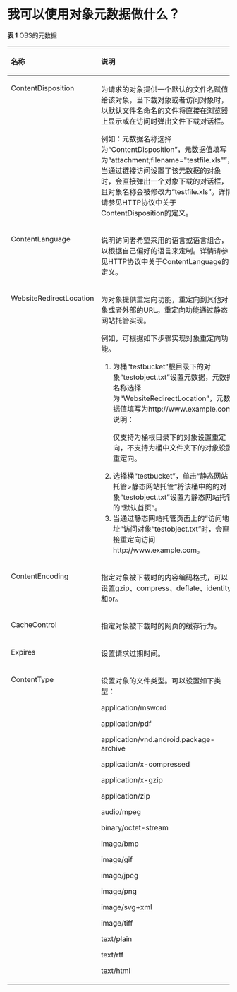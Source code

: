 # 我可以使用对象元数据做什么？<a name="obs_faq_0055"></a>

**表 1**  OBS的元数据

<a name="table72562444237"></a>
<table><thead align="left"><tr id="zh-cn_topic_0129289106_r40d16ee062c8406e9b4bfa133383394b"><th class="cellrowborder" valign="top" width="34.589999999999996%" id="mcps1.2.3.1.1"><p id="zh-cn_topic_0129289106_a5bcb1f27f2e6434482cec614651aa348"><a name="zh-cn_topic_0129289106_a5bcb1f27f2e6434482cec614651aa348"></a><a name="zh-cn_topic_0129289106_a5bcb1f27f2e6434482cec614651aa348"></a>名称</p>
</th>
<th class="cellrowborder" valign="top" width="65.41%" id="mcps1.2.3.1.2"><p id="zh-cn_topic_0129289106_a1298648fc238467db505e62d55dce601"><a name="zh-cn_topic_0129289106_a1298648fc238467db505e62d55dce601"></a><a name="zh-cn_topic_0129289106_a1298648fc238467db505e62d55dce601"></a>说明</p>
</th>
</tr>
</thead>
<tbody><tr id="zh-cn_topic_0129289106_raeaa496cd5104fc7993613258270efa7"><td class="cellrowborder" valign="top" width="34.589999999999996%" headers="mcps1.2.3.1.1 "><p id="zh-cn_topic_0129289106_a0372510a577b45d3bd87af2da191354b"><a name="zh-cn_topic_0129289106_a0372510a577b45d3bd87af2da191354b"></a><a name="zh-cn_topic_0129289106_a0372510a577b45d3bd87af2da191354b"></a>ContentDisposition</p>
</td>
<td class="cellrowborder" valign="top" width="65.41%" headers="mcps1.2.3.1.2 "><p id="zh-cn_topic_0129289106_ad2074dcb13754e11b486bc520171189d"><a name="zh-cn_topic_0129289106_ad2074dcb13754e11b486bc520171189d"></a><a name="zh-cn_topic_0129289106_ad2074dcb13754e11b486bc520171189d"></a>为请求的对象提供一个默认的文件名赋值给该对象，当下载对象或者访问对象时，以默认文件名命名的文件将直接在浏览器上显示或在访问时弹出文件下载对话框。</p>
<p id="zh-cn_topic_0129289106_ac05b69907c674bcab5c4494f2ebb3afe"><a name="zh-cn_topic_0129289106_ac05b69907c674bcab5c4494f2ebb3afe"></a><a name="zh-cn_topic_0129289106_ac05b69907c674bcab5c4494f2ebb3afe"></a>例如：元数据名称选择为“ContentDisposition”，元数据值填写为“attachment;filename="testfile.xls"”，当通过链接访问设置了该元数据的对象时，会直接弹出一个对象下载的对话框，且对象名称会被修改为“testfile.xls”。详情请参见HTTP协议中关于ContentDisposition的定义。</p>
</td>
</tr>
<tr id="zh-cn_topic_0129289106_r01c36a4b317a461293129ce020122bbe"><td class="cellrowborder" valign="top" width="34.589999999999996%" headers="mcps1.2.3.1.1 "><p id="zh-cn_topic_0129289106_zh-cn_topic_0047496338_p746994151941"><a name="zh-cn_topic_0129289106_zh-cn_topic_0047496338_p746994151941"></a><a name="zh-cn_topic_0129289106_zh-cn_topic_0047496338_p746994151941"></a>ContentLanguage</p>
</td>
<td class="cellrowborder" valign="top" width="65.41%" headers="mcps1.2.3.1.2 "><p id="zh-cn_topic_0129289106_p1366173895810"><a name="zh-cn_topic_0129289106_p1366173895810"></a><a name="zh-cn_topic_0129289106_p1366173895810"></a>说明访问者希望采用的语言或语言组合，以根据自己偏好的语言来定制。详情请参见HTTP协议中关于ContentLanguage的定义。</p>
</td>
</tr>
<tr id="zh-cn_topic_0129289106_r168517bc0acb475fb3e6f23add45cf70"><td class="cellrowborder" valign="top" width="34.589999999999996%" headers="mcps1.2.3.1.1 "><p id="zh-cn_topic_0129289106_a4aa323a101b640fe87e364b6212b51ce"><a name="zh-cn_topic_0129289106_a4aa323a101b640fe87e364b6212b51ce"></a><a name="zh-cn_topic_0129289106_a4aa323a101b640fe87e364b6212b51ce"></a>WebsiteRedirectLocation</p>
</td>
<td class="cellrowborder" valign="top" width="65.41%" headers="mcps1.2.3.1.2 "><p id="zh-cn_topic_0129289106_zh-cn_topic_0047496338_p297677011524"><a name="zh-cn_topic_0129289106_zh-cn_topic_0047496338_p297677011524"></a><a name="zh-cn_topic_0129289106_zh-cn_topic_0047496338_p297677011524"></a>为对象提供重定向功能，重定向到其他对象或者外部的URL。重定向功能通过静态网站托管实现。</p>
<p id="zh-cn_topic_0129289106_p293004410328"><a name="zh-cn_topic_0129289106_p293004410328"></a><a name="zh-cn_topic_0129289106_p293004410328"></a>例如，可根据如下步骤实现对象重定向功能。</p>
<a name="zh-cn_topic_0129289106_ol64035022103214"></a><a name="zh-cn_topic_0129289106_ol64035022103214"></a><ol id="zh-cn_topic_0129289106_ol64035022103214"><li>为桶“testbucket”根目录下的对象“testobject.txt”设置元数据，元数据名称选择为“WebsiteRedirectLocation”，元数据值填写为http://www.example.com<div class="note" id="zh-cn_topic_0129289106_note66951730103627"><a name="zh-cn_topic_0129289106_note66951730103627"></a><a name="zh-cn_topic_0129289106_note66951730103627"></a><span class="notetitle"> 说明： </span><div class="notebody"><p id="zh-cn_topic_0129289106_p65694662103627"><a name="zh-cn_topic_0129289106_p65694662103627"></a><a name="zh-cn_topic_0129289106_p65694662103627"></a>仅支持为桶根目录下的对象设置重定向，不支持为桶中文件夹下的对象设置重定向。</p>
</div></div>
</li><li>选择桶“testbucket”，单击“静态网站托管&gt;静态网站托管”将该桶中的的对象“testobject.txt”设置为静态网站托管的“默认首页”。</li><li>当通过静态网站托管页面上的“访问地址”访问对象“testobject.txt”时，会直接重定向访问http://www.example.com。</li></ol>
</td>
</tr>
<tr id="zh-cn_topic_0129289106_row1693347131513"><td class="cellrowborder" valign="top" width="34.589999999999996%" headers="mcps1.2.3.1.1 "><p id="zh-cn_topic_0129289106_p98743519161"><a name="zh-cn_topic_0129289106_p98743519161"></a><a name="zh-cn_topic_0129289106_p98743519161"></a>ContentEncoding</p>
</td>
<td class="cellrowborder" valign="top" width="65.41%" headers="mcps1.2.3.1.2 "><p id="zh-cn_topic_0129289106_p9875125141613"><a name="zh-cn_topic_0129289106_p9875125141613"></a><a name="zh-cn_topic_0129289106_p9875125141613"></a>指定对象被下载时的内容编码格式，可以设置gzip、compress、deflate、identity和br。</p>
</td>
</tr>
<tr id="zh-cn_topic_0129289106_row16550105011519"><td class="cellrowborder" valign="top" width="34.589999999999996%" headers="mcps1.2.3.1.1 "><p id="zh-cn_topic_0129289106_p108795510169"><a name="zh-cn_topic_0129289106_p108795510169"></a><a name="zh-cn_topic_0129289106_p108795510169"></a>CacheControl</p>
</td>
<td class="cellrowborder" valign="top" width="65.41%" headers="mcps1.2.3.1.2 "><p id="zh-cn_topic_0129289106_p148809571619"><a name="zh-cn_topic_0129289106_p148809571619"></a><a name="zh-cn_topic_0129289106_p148809571619"></a>指定对象被下载时的网页的缓存行为。</p>
</td>
</tr>
<tr id="zh-cn_topic_0129289106_row8711105710150"><td class="cellrowborder" valign="top" width="34.589999999999996%" headers="mcps1.2.3.1.1 "><p id="zh-cn_topic_0129289106_p198826515166"><a name="zh-cn_topic_0129289106_p198826515166"></a><a name="zh-cn_topic_0129289106_p198826515166"></a>Expires</p>
</td>
<td class="cellrowborder" valign="top" width="65.41%" headers="mcps1.2.3.1.2 "><p id="zh-cn_topic_0129289106_p38836541617"><a name="zh-cn_topic_0129289106_p38836541617"></a><a name="zh-cn_topic_0129289106_p38836541617"></a>设置请求过期时间。</p>
</td>
</tr>
<tr id="zh-cn_topic_0129289106_row149810548157"><td class="cellrowborder" valign="top" width="34.589999999999996%" headers="mcps1.2.3.1.1 "><p id="zh-cn_topic_0129289106_p168871452165"><a name="zh-cn_topic_0129289106_p168871452165"></a><a name="zh-cn_topic_0129289106_p168871452165"></a>ContentType</p>
</td>
<td class="cellrowborder" valign="top" width="65.41%" headers="mcps1.2.3.1.2 "><p id="zh-cn_topic_0129289106_p788817518165"><a name="zh-cn_topic_0129289106_p788817518165"></a><a name="zh-cn_topic_0129289106_p788817518165"></a>设置对象的文件类型。可以设置如下类型：</p>
<p id="zh-cn_topic_0129289106_p736134802719"><a name="zh-cn_topic_0129289106_p736134802719"></a><a name="zh-cn_topic_0129289106_p736134802719"></a>application/msword</p>
<p id="zh-cn_topic_0129289106_p33634812716"><a name="zh-cn_topic_0129289106_p33634812716"></a><a name="zh-cn_topic_0129289106_p33634812716"></a>application/pdf</p>
<p id="zh-cn_topic_0129289106_p1736114842720"><a name="zh-cn_topic_0129289106_p1736114842720"></a><a name="zh-cn_topic_0129289106_p1736114842720"></a>application/vnd.android.package-archive</p>
<p id="zh-cn_topic_0129289106_p836164812273"><a name="zh-cn_topic_0129289106_p836164812273"></a><a name="zh-cn_topic_0129289106_p836164812273"></a>application/x-compressed</p>
<p id="zh-cn_topic_0129289106_p123614802715"><a name="zh-cn_topic_0129289106_p123614802715"></a><a name="zh-cn_topic_0129289106_p123614802715"></a>application/x-gzip</p>
<p id="zh-cn_topic_0129289106_p43611484276"><a name="zh-cn_topic_0129289106_p43611484276"></a><a name="zh-cn_topic_0129289106_p43611484276"></a>application/zip</p>
<p id="zh-cn_topic_0129289106_p2361848192710"><a name="zh-cn_topic_0129289106_p2361848192710"></a><a name="zh-cn_topic_0129289106_p2361848192710"></a>audio/mpeg</p>
<p id="zh-cn_topic_0129289106_p73634813276"><a name="zh-cn_topic_0129289106_p73634813276"></a><a name="zh-cn_topic_0129289106_p73634813276"></a>binary/octet-stream</p>
<p id="zh-cn_topic_0129289106_p163654852717"><a name="zh-cn_topic_0129289106_p163654852717"></a><a name="zh-cn_topic_0129289106_p163654852717"></a>image/bmp</p>
<p id="zh-cn_topic_0129289106_p1336848152710"><a name="zh-cn_topic_0129289106_p1336848152710"></a><a name="zh-cn_topic_0129289106_p1336848152710"></a>image/gif</p>
<p id="zh-cn_topic_0129289106_p03694814274"><a name="zh-cn_topic_0129289106_p03694814274"></a><a name="zh-cn_topic_0129289106_p03694814274"></a>image/jpeg</p>
<p id="zh-cn_topic_0129289106_p8366484276"><a name="zh-cn_topic_0129289106_p8366484276"></a><a name="zh-cn_topic_0129289106_p8366484276"></a>image/png</p>
<p id="zh-cn_topic_0129289106_p1536648172713"><a name="zh-cn_topic_0129289106_p1536648172713"></a><a name="zh-cn_topic_0129289106_p1536648172713"></a>image/svg+xml</p>
<p id="zh-cn_topic_0129289106_p153604811271"><a name="zh-cn_topic_0129289106_p153604811271"></a><a name="zh-cn_topic_0129289106_p153604811271"></a>image/tiff</p>
<p id="zh-cn_topic_0129289106_p12368485277"><a name="zh-cn_topic_0129289106_p12368485277"></a><a name="zh-cn_topic_0129289106_p12368485277"></a>text/plain</p>
<p id="zh-cn_topic_0129289106_p03674822712"><a name="zh-cn_topic_0129289106_p03674822712"></a><a name="zh-cn_topic_0129289106_p03674822712"></a>text/rtf</p>
<p id="zh-cn_topic_0129289106_p11107101416919"><a name="zh-cn_topic_0129289106_p11107101416919"></a><a name="zh-cn_topic_0129289106_p11107101416919"></a>text/html</p>
</td>
</tr>
</tbody>
</table>

